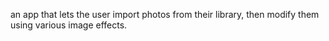  an app that lets the user import photos from their library, then modify them using various image effects.
